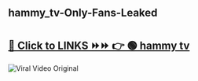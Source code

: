
 ## hammy_tv-Only-Fans-Leaked

# <h2><a href="https://clipsfans.com/hammy_tv&ref=git">🔗 Click to LINKS ⏩⏩ 👉 🟢 hammy tv </a></h2>

<a href="https://clipsfans.com/hammy_tv&ref=git" rel="nofollow" data-target="animated-image.originalLink"><img src="https://i.ibb.co.com/xMMVF88/686577567.gif" alt="Viral Video Original" style="max-width: 100%; display: inline-block;" data-target="animated-image.originalImage"></a>

